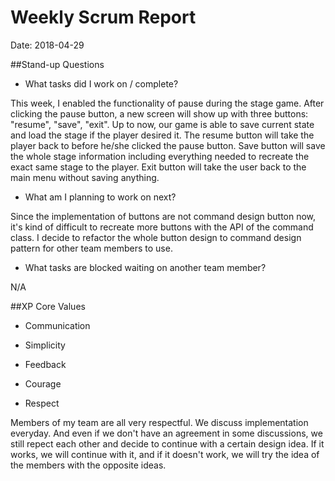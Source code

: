 # Weekly Scrum Report

Date: 2018-04-29

##Stand-up Questions

- What tasks did I work on / complete?

This week, I enabled the functionality of pause during the stage game. After clicking the pause button, a new screen will show up with three buttons: "resume", "save", "exit". Up to now, our game is able to save current state and load the stage if the player desired it. The resume button will take the player back to before he/she clicked the pause button. Save button will save the whole stage information including everything needed to recreate the exact same stage to the player. Exit button will take the user back to the main menu without saving anything.

- What am I planning to work on next?

Since the implementation of buttons are not command design button now, it's kind of difficult to recreate more buttons with the API of the command class. I decide to refactor the whole button design to command design pattern for other team members to use.

- What tasks are blocked waiting on another team member?

N/A

##XP Core Values

- Communication


- Simplicity


- Feedback


- Courage


- Respect

Members of my team are all very respectful. We discuss implementation everyday. And even if we don't have an agreement in some discussions, we still repect each other and decide to continue with a certain design idea. If it works, we will continue with it, and if it doesn't work, we will try the idea of the members with the opposite ideas.



